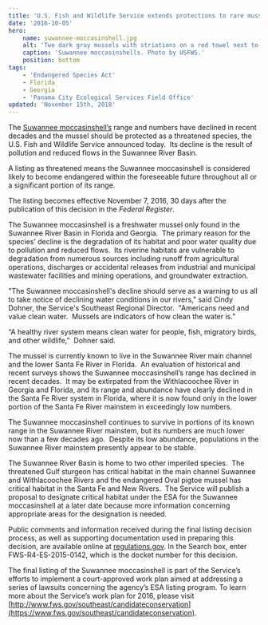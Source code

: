 ```yaml
---
title: 'U.S. Fish and Wildlife Service extends protections to rare mussel in Suwannee River basin'
date: '2016-10-05'
hero:
    name: suwannee-moccasinshell.jpg
    alt: 'Two dark gray mussels with striations on a red towel next to a ruler for scale.'
    caption: 'Suwannee moccasinshells. Photo by USFWS.'
    position: bottom
tags:
    - 'Endangered Species Act'
    - Florida
    - Georgia
    - 'Panama City Ecological Services Field Office'
updated: 'November 15th, 2018'
---
```

The [Suwannee moccasinshell’s](/wildlife/mussel/suwannee-moccasinshell) range and numbers have declined in recent decades and the mussel should be protected as a threatened species, the U.S. Fish and Wildlife Service announced today.  Its decline is the result of pollution and reduced flows in the Suwannee River Basin.

A listing as threatened means the Suwannee moccasinshell is considered likely to become endangered within the foreseeable future throughout all or a significant portion of its range.

The listing becomes effective November 7, 2016, 30 days after the publication of this decision in the _Federal Register_.

The Suwannee moccasinshell is a freshwater mussel only found in the Suwannee River Basin in Florida and Georgia.  The primary reason for the species’ decline is the degradation of its habitat and poor water quality due to pollution and reduced flows.  Its riverine habitats are vulnerable to degradation from numerous sources including runoff from agricultural operations, discharges or accidental releases from industrial and municipal wastewater facilities and mining operations, and groundwater extraction.

"The Suwannee moccasinshell's decline should serve as a warning to us all to take notice of declining water conditions in our rivers," said Cindy Dohner, the Service's Southeast Regional Director.  "Americans need and value clean water.  Mussels are indicators of how clean the water is.” 

“A healthy river system means clean water for people, fish, migratory birds, and other wildlife,”  Dohner said.

The mussel is currently known to live in the Suwannee River main channel and the lower Santa Fe River in Florida.  An evaluation of historical and recent surveys shows the Suwannee moccasinshell’s range has declined in recent decades.  It may be extirpated from the Withlacoochee River in Georgia and Florida, and its range and abundance have clearly declined in the Santa Fe River system in Florida, where it is now found only in the lower portion of the Santa Fe River mainstem in exceedingly low numbers.  

The Suwannee moccasinshell continues to survive in portions of its known range in the Suwannee River mainstem, but its numbers are much lower now than a few decades ago.  Despite its low abundance, populations in the Suwannee River mainstem presently appear to be stable.

The Suwannee River Basin is home to two other imperiled species.  The threatened Gulf sturgeon has critical habitat in the main channel Suwannee and Withlacoochee Rivers and the endangered Oval pigtoe mussel has critical habitat in the Santa Fe and New Rivers.  The Service will publish a proposal to designate critical habitat under the ESA for the Suwannee moccasinshell at a later date because more information concerning appropriate areas for the designation is needed.  

Public comments and information received during the final listing decision process, as well as supporting documentation used in preparing this decision, are available online at [regulations.gov](http://www.regulations.gov). In the Search box, enter FWS-R4-ES-2015-0142, which is the docket number for this decision.

The final listing of the Suwannee moccasinshell is part of the Service’s efforts to implement a court-approved work plan aimed at addressing a series of lawsuits concerning the agency’s ESA listing program. To learn more about the Service’s work plan for 2016, please visit [http://www.fws.gov/southeast/candidateconservation](https://www.fws.gov/southeast/candidateconservation).
